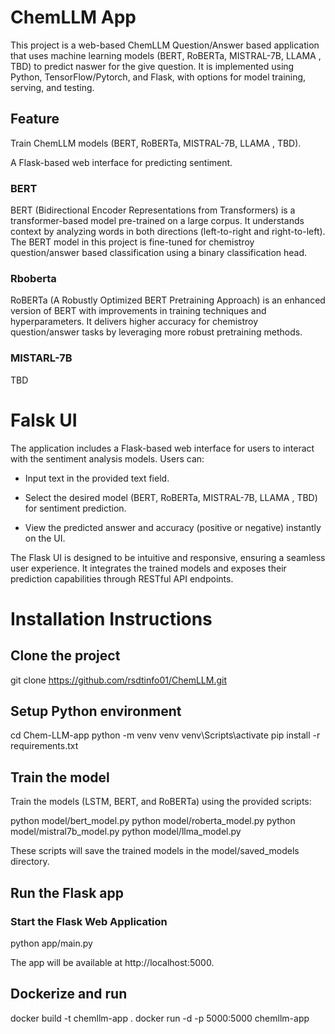 
# ChemLLM App

This project is a web-based ChemLLM Question/Answer based application that uses machine learning models (BERT,  RoBERTa, MISTRAL-7B, LLAMA , TBD) to predict naswer for the give question. It is implemented using Python, TensorFlow/Pytorch, and Flask, with options for model training, serving, and testing.
## Feature 

Train ChemLLM models (BERT,  RoBERTa, MISTRAL-7B, LLAMA , TBD).

A Flask-based web interface for predicting sentiment.


### BERT 
BERT (Bidirectional Encoder Representations from Transformers) is a transformer-based model pre-trained on a large corpus. It understands context by analyzing words in both directions (left-to-right and right-to-left). The BERT model in this project is fine-tuned for chemistroy question/answer based classification using a binary classification head.
### Rboberta 
RoBERTa (A Robustly Optimized BERT Pretraining Approach) is an enhanced version of BERT with improvements in training techniques and hyperparameters. It delivers higher accuracy for chemistroy question/answer tasks by leveraging more robust pretraining methods.

### MISTARL-7B 
TBD

# Falsk UI 
The application includes a Flask-based web interface for users to interact with the sentiment analysis models. Users can:

* Input text in the provided text field.

* Select the desired model (BERT,  RoBERTa, MISTRAL-7B, LLAMA , TBD) for sentiment prediction.

* View the predicted answer  and accuracy (positive or negative) instantly on the UI.

The Flask UI is designed to be intuitive and responsive, ensuring a seamless user experience. It integrates the trained models and exposes their prediction capabilities through RESTful API endpoints.
# Installation Instructions
## Clone the project
git clone https://github.com/rsdtinfo01/ChemLLM.git
## Setup Python environment
cd Chem-LLM-app
python -m venv 
venv venv\Scripts\activate 
pip install -r requirements.txt

## Train the model
Train the models (LSTM, BERT, and RoBERTa) using the provided scripts:

python model/bert_model.py
python model/roberta_model.py
python model/mistral7b_model.py
python model/llma_model.py

These scripts will save the trained models in the model/saved_models directory.


## Run the Flask app

### Start the Flask Web Application

python app/main.py

The app will be available at http://localhost:5000.

## Dockerize and run 
docker build -t chemllm-app .
docker run -d -p 5000:5000 chemllm-app
